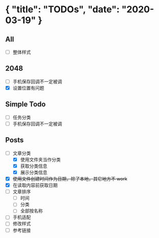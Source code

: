 {
  "title": "TODOs",
  "date": "2020-03-19"
}
==========
## All
- [ ] 整体样式
 
## 2048  
- [ ] 手机保存回调不一定被调
- [x] 设置位置有问题

## Simple Todo
- [ ] 任务分类
- [ ] 手机保存回调不一定被调

## Posts
- [ ] 文章分类
    - [x] 使用文件夹当作分类
    - [x] 获取分类信息
    - [x] 展示分类信息
- [x] ~~使用文件创建时间作为日期，除了本地，其它地方不 work~~
- [x] 在读取内容前获取日期
- [ ] 文章排序
    - [ ] 时间
    - [ ] 分类
    - [ ] 全部按名称
- [ ] 手机适配
- [ ] 修改样式
- [ ] 参考链接

